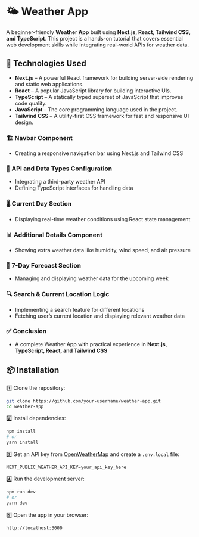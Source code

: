 # 🌤️ Weather App  

A beginner-friendly **Weather App** built using **Next.js, React, Tailwind CSS, and TypeScript**. This project is a hands-on tutorial that covers essential web development skills while integrating real-world APIs for weather data.  

## 🚀 Technologies Used  

- **Next.js** – A powerful React framework for building server-side rendering and static web applications.  
- **React** – A popular JavaScript library for building interactive UIs.  
- **TypeScript** – A statically typed superset of JavaScript that improves code quality.  
- **JavaScript** – The core programming language used in the project.  
- **Tailwind CSS** – A utility-first CSS framework for fast and responsive UI design.    

### 🏗️ Navbar Component  
- Creating a responsive navigation bar using Next.js and Tailwind CSS  
 
### 🔗 API and Data Types Configuration  
- Integrating a third-party weather API  
- Defining TypeScript interfaces for handling data  

### 🌡️ Current Day Section  
- Displaying real-time weather conditions using React state management  

### 📊 Additional Details Component  
- Showing extra weather data like humidity, wind speed, and air pressure  

### 📅 7-Day Forecast Section  
- Managing and displaying weather data for the upcoming week  

### 🔍 Search & Current Location Logic  
- Implementing a search feature for different locations  
- Fetching user’s current location and displaying relevant weather data  

### ✅ Conclusion  
- A complete Weather App with practical experience in **Next.js, TypeScript, React, and Tailwind CSS**  

## 📦 Installation  

1️⃣ Clone the repository:  
```bash
git clone https://github.com/your-username/weather-app.git
cd weather-app
```  

2️⃣ Install dependencies:  
```bash
npm install
# or
yarn install
```  

3️⃣ Get an API key from [OpenWeatherMap](https://openweathermap.org/api) and create a `.env.local` file:  
```
NEXT_PUBLIC_WEATHER_API_KEY=your_api_key_here
```  

4️⃣ Run the development server:  
```bash
npm run dev
# or
yarn dev
```  

5️⃣ Open the app in your browser:  
```
http://localhost:3000
```  



